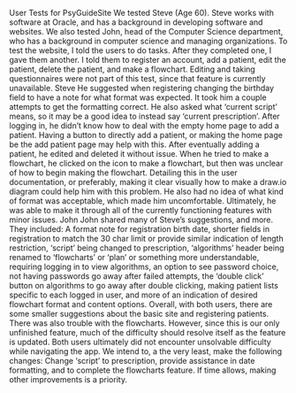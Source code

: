 User Tests for PsyGuideSite
We tested Steve (Age 60). Steve works with software at Oracle, and has a background in developing software and websites. We also tested John, head of the Computer Science department, who has a background in computer science and managing organizations. 
To test the website, I told the users to do tasks. After they completed one, I gave them another. I told them to register an account, add a patient, edit the patient, delete the patient, and make a flowchart. Editing and taking questionnaires were not part of this test, since that feature is currently unavailable. 
	Steve
He suggested when registering changing the birthday field to have a note for what format was expected. It took him a couple attempts to get the formatting correct. He also asked what ‘current script’ means, so it may be a good idea to instead say ‘current prescription’. After logging in, he didn’t know how to deal with the empty home page to add a patient. Having a button to directly add a patient, or making the home page be the add patient page may help with this. After eventually adding a patient, he edited and deleted it without issue. When he tried to make a flowchart, he clicked on the icon to make a flowchart, but then was unclear of how to begin making the flowchart. Detailing this in the user documentation, or preferably, making it clear visually how to make a draw.io diagram could help him with this problem. He also had no idea of what kind of format was acceptable, which made him uncomfortable. Ultimately, he was able to make it through all of the currently functioning features with minor issues. 
John
John shared many of Steve’s suggestions, and more. They included: A format note for registration birth date, shorter fields in registration to match the 30 char limit or provide similar indication of length restriction, ‘script’ being changed to prescription, ‘algorithms’ header being renamed to ‘flowcharts’ or ‘plan’ or something more understandable, requiring logging in to view algorithms, an option to see password choice, not having passwords go away after failed attempts, the ‘double click’ button on algorithms to go away after double clicking, making patient lists specific to each logged in user, and more of an indication of desired flowchart format and content options. 
Overall, with both users, there are some smaller suggestions about the basic site and registering patients. There was also trouble with the flowcharts. However, since this is our only unfinished feature, much of the difficulty should resolve itself as the feature is updated. Both users ultimately did not encounter unsolvable difficulty while navigating the app.
We intend to, a the very least, make the following changes: Change ‘script’ to prescription, provide assistance in date formatting, and to complete the flowcharts feature. If time allows, making other improvements is a priority. 
